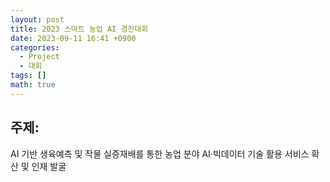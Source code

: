 ```yaml
---
layout: post
title: 2023 스마트 농업 AI 경진대회
date: 2023-09-11 16:41 +0900
categories:
  - Project
  - 대회
tags: []
math: true
---
```


## 주제:
AI 기반 생육예측 및 작물 실증재배를 통한 농업 분야 AI·빅데이터 기술 활용 서비스 확산 및 인재 발굴



